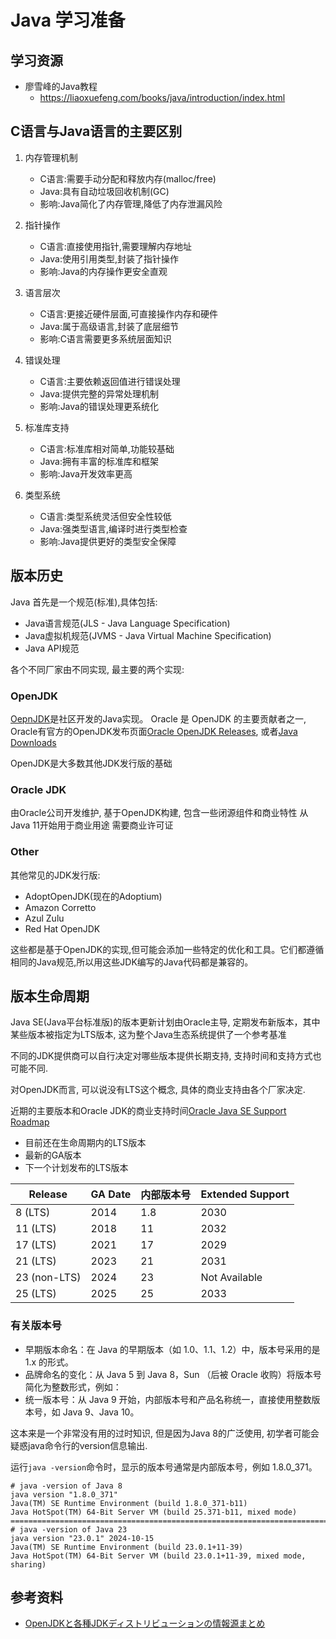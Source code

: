 # Java 学习准备

## 学习资源

- 廖雪峰的Java教程
  - <https://liaoxuefeng.com/books/java/introduction/index.html>

## C语言与Java语言的主要区别

1. 内存管理机制
   - C语言:需要手动分配和释放内存(malloc/free)
   - Java:具有自动垃圾回收机制(GC)
   - 影响:Java简化了内存管理,降低了内存泄漏风险

2. 指针操作
   - C语言:直接使用指针,需要理解内存地址
   - Java:使用引用类型,封装了指针操作
   - 影响:Java的内存操作更安全直观

3. 语言层次
   - C语言:更接近硬件层面,可直接操作内存和硬件
   - Java:属于高级语言,封装了底层细节
   - 影响:C语言需要更多系统层面知识

4. 错误处理
   - C语言:主要依赖返回值进行错误处理
   - Java:提供完整的异常处理机制
   - 影响:Java的错误处理更系统化

5. 标准库支持
   - C语言:标准库相对简单,功能较基础
   - Java:拥有丰富的标准库和框架
   - 影响:Java开发效率更高

6. 类型系统
   - C语言:类型系统灵活但安全性较低
   - Java:强类型语言,编译时进行类型检查
   - 影响:Java提供更好的类型安全保障

## 版本历史

Java 首先是一个规范(标准),具体包括:

- Java语言规范(JLS - Java Language Specification)
- Java虚拟机规范(JVMS - Java Virtual Machine Specification)
- Java API规范

各个不同厂家由不同实现, 最主要的两个实现:

### OpenJDK

[OepnJDK](https://openjdk.org/projects/jdk/)是社区开发的Java实现。
Oracle 是 OpenJDK 的主要贡献者之一, Oracle有官方的OpenJDK发布页面[Oracle OpenJDK Releases](https://jdk.java.net/),
或者[Java Downloads](https://www.oracle.com/java/technologies/downloads/)

OpenJDK是大多数其他JDK发行版的基础

### Oracle JDK

由Oracle公司开发维护, 基于OpenJDK构建, 包含一些闭源组件和商业特性
从Java 11开始用于商业用途 需要商业许可证

### Other

其他常见的JDK发行版:

- AdoptOpenJDK(现在的Adoptium)
- Amazon Corretto
- Azul Zulu
- Red Hat OpenJDK

这些都是基于OpenJDK的实现,但可能会添加一些特定的优化和工具。它们都遵循相同的Java规范,所以用这些JDK编写的Java代码都是兼容的。

## 版本生命周期

Java SE(Java平台标准版)的版本更新计划由Oracle主导, 定期发布新版本，其中某些版本被指定为LTS版本, 这为整个Java生态系统提供了一个参考基准

不同的JDK提供商可以自行决定对哪些版本提供长期支持, 支持时间和支持方式也可能不同.

对OpenJDK而言, 可以说没有LTS这个概念, 具体的商业支持由各个厂家决定.

近期的主要版本和Oracle JDK的商业支持时间[Oracle Java SE Support Roadmap](https://www.oracle.com/cn/java/technologies/java-se-support-roadmap.html)

- 目前还在生命周期内的LTS版本
- 最新的GA版本
- 下一个计划发布的LTS版本

| Release      | GA Date | 内部版本号 | Extended Support |
|--------------|---------|------------|------------------|
| 8 (LTS)      | 2014    | 1.8        | 2030             |
| 11 (LTS)     | 2018    | 11         | 2032             |
| 17 (LTS)     | 2021    | 17         | 2029             |
| 21 (LTS)     | 2023    | 21         | 2031             |
| 23 (non-LTS) | 2024    | 23         | Not Available    |
| 25 (LTS)     | 2025    | 25         | 2033             |

### 有关版本号

- 早期版本命名：在 Java 的早期版本（如 1.0、1.1、1.2）中，版本号采用的是 1.x 的形式。
- 品牌命名的变化：从 Java 5 到 Java 8，Sun （后被 Oracle 收购）将版本号简化为整数形式，例如：
- 统一版本号：从 Java 9 开始，内部版本号和产品名称统一，直接使用整数版本号，如 Java 9、Java 10。

这本来是一个非常没有用的过时知识, 但是因为Java 8的广泛使用, 初学者可能会疑惑java命令行的version信息输出.

运行`java -version`命令时，显示的版本号通常是内部版本号，例如 1.8.0_371。

```shell
# java -version of Java 8
java version "1.8.0_371"
Java(TM) SE Runtime Environment (build 1.8.0_371-b11)
Java HotSpot(TM) 64-Bit Server VM (build 25.371-b11, mixed mode)
================================================================================
# java -version of Java 23
java version "23.0.1" 2024-10-15
Java(TM) SE Runtime Environment (build 23.0.1+11-39)
Java HotSpot(TM) 64-Bit Server VM (build 23.0.1+11-39, mixed mode, sharing)
```

## 参考资料

- [OpenJDKと各種JDKディストリビューションの情報源まとめ](https://qiita.com/yamadamn/items/2dd26a014791b9557199)
